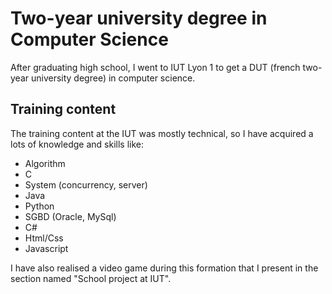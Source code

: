 # Two-year university degree in Computer Science

After graduating high school, I went to IUT Lyon 1 to get a DUT (french two-year university degree) in computer science.

## Training content

The training content at the IUT was mostly technical, so I have acquired a lots of knowledge and skills like:

- Algorithm
- C
- System (concurrency, server)
- Java
- Python
- SGBD (Oracle, MySql)
- C#
- Html/Css
- Javascript

I have also realised a video game during this formation that I present in the section named "School project at IUT".
